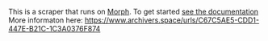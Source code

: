 This is a scraper that runs on [Morph](https://morph.io). To get started [see the documentation](https://morph.io/documentation)
  More informaton here:  https://www.archivers.space/urls/C67C5AE5-CDD1-447E-B21C-1C3A0376F874
